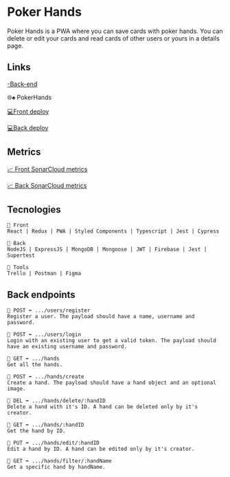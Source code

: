 # Poker Hands

Poker Hands is a PWA where you can save cards with poker hands. You can delete or edit your cards and read cards of other users or yours in a details page.

## Links

[-Back-end](https://github.com/darqsa/poker-hands-darqsa-back) 

🌐♠️ PokerHands

[💻Front deploy](https://david-arques-final-project-202207-bcn.netlify.app/home)

[💻Back deploy](https://darques-final-project-202207.herokuapp.com)

## Metrics

[📈 Front SonarCloud metrics](https://sonarcloud.io/project/overview?id=isdi-coders-2022_David-Arques_Front-Final-Project-202207-BCN)

[📈 Back SonarCloud metrics](https://sonarcloud.io/project/overview?id=isdi-coders-2022_David-Arques_Back-Final-Project-202207-BCN)

## Tecnologies

    🔸 Front
    React | Redux | PWA | Styled Components | Typescript | Jest | Cypress

    🔸 Back
    NodeJS | ExpressJS | MongoDB | Mongoose | JWT | Firebase | Jest | Supertest

    🔸 Tools
    Trello | Postman | Figma

## Back endpoints

    🔹 POST ➡️ .../users/register
    Register a user. The payload should have a name, username and password.

    🔹 POST ➡️ .../users/login
    Login with an existing user to get a valid token. The payload should have an existing username and password.

    🔹 GET ➡️ .../hands
    Get all the hands.

    🔹 POST ➡️ .../hands/create
    Create a hand. The payload should have a hand object and an optional image.

    🔹 DEL ➡️ .../hands/delete/:handID
    Delete a hand with it's ID. A hand can be deleted only by it's creator.

    🔹 GET ➡️ .../hands/:handID
    Get the hand by ID.

    🔹 PUT ➡️ .../hands/edit/:handID
    Edit a hand by ID. A hand can be edited only by it's creator.

    🔹 GET ➡️ .../hands/filter/:handName
    Get a specific hand by handName.
